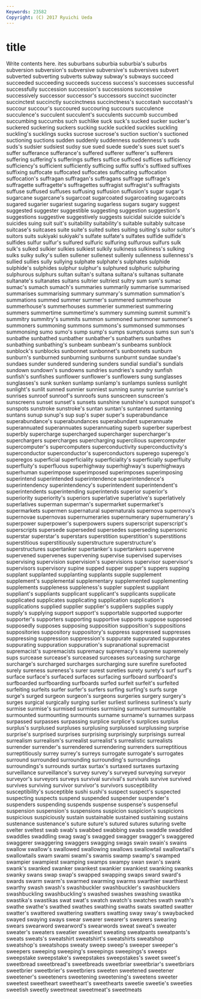 ```yaml
---
Keywords: 23582 
Copyright: (C) 2017 Ryuichi Ueda
---
```


# title

Write contents here.
ites suburbans
suburbia suburbia's suburbs subversion subversion's subversive subversive's subversives subvert subverted
subverting subverts subway subway's subways succeed succeeded succeeding succeeds success
success's successes successful successfully succession succession's successions successive successively successor
successor's successors succinct succincter succinctest succinctly succinctness succinctness's succotash succotash's
succour succour's succoured succouring succours succulence succulence's succulent succulent's succulents
succumb succumbed succumbing succumbs such suchlike suck suck's sucked sucker
sucker's suckered suckering suckers sucking suckle suckled suckles suckling suckling's
sucklings sucks sucrose sucrose's suction suction's suctioned suctioning suctions sudden
suddenly suddenness suddenness's suds suds's sudsier sudsiest sudsy sue sued
suede suede's sues suet suet's suffer sufferance sufferance's suffered sufferer
sufferer's sufferers suffering suffering's sufferings suffers suffice sufficed suffices sufficiency
sufficiency's sufficient sufficiently sufficing suffix suffix's suffixed suffixes suffixing suffocate
suffocated suffocates suffocating suffocation suffocation's suffragan suffragan's suffragans suffrage suffrage's
suffragette suffragette's suffragettes suffragist suffragist's suffragists suffuse suffused suffuses suffusing
suffusion suffusion's sugar sugar's sugarcane sugarcane's sugarcoat sugarcoated sugarcoating sugarcoats
sugared sugarier sugariest sugaring sugarless sugars sugary suggest suggested suggester
suggestible suggesting suggestion suggestion's suggestions suggestive suggestively suggests suicidal suicide
suicide's suicides suing suit suit's suitability suitability's suitable suitably suitcase
suitcase's suitcases suite suite's suited suites suiting suiting's suitor suitor's
suitors suits sukiyaki sukiyaki's sulfate sulfate's sulfates sulfide sulfide's sulfides
sulfur sulfur's sulfured sulfuric sulfuring sulfurous sulfurs sulk sulk's sulked
sulkier sulkies sulkiest sulkily sulkiness sulkiness's sulking sulks sulky sulky's
sullen sullener sullenest sullenly sullenness sullenness's sullied sullies sully sullying
sulphate sulphate's sulphates sulphide sulphide's sulphides sulphur sulphur's sulphured sulphuric
sulphuring sulphurous sulphurs sultan sultan's sultana sultana's sultanas sultanate sultanate's
sultanates sultans sultrier sultriest sultry sum sum's sumac sumac's sumach
sumach's summaries summarily summarise summarised summarises summarising summary summary's summation
summation's summations summed summer summer's summered summerhouse summerhouse's summerhouses summerier
summeriest summering summers summertime summertime's summery summing summit summit's summitry
summitry's summits summon summoned summoner summoner's summoners summoning summons summons's
summonsed summonses summonsing sumo sumo's sump sump's sumps sumptuous sums
sun sun's sunbathe sunbathed sunbather sunbather's sunbathers sunbathes sunbathing sunbathing's
sunbeam sunbeam's sunbeams sunblock sunblock's sunblocks sunbonnet sunbonnet's sunbonnets sunburn
sunburn's sunburned sunburning sunburns sunburnt sundae sundae's sundaes sunder sundered
sundering sunders sundial sundial's sundials sundown sundown's sundowns sundries sundries's
sundry sunfish sunfish's sunfishes sunflower sunflower's sunflowers sung sunglasses sunglasses's
sunk sunken sunlamp sunlamp's sunlamps sunless sunlight sunlight's sunlit sunned
sunnier sunniest sunning sunny sunrise sunrise's sunrises sunroof sunroof's sunroofs
suns sunscreen sunscreen's sunscreens sunset sunset's sunsets sunshine sunshine's sunspot
sunspot's sunspots sunstroke sunstroke's suntan suntan's suntanned suntanning suntans sunup
sunup's sup sup's super super's superabundance superabundance's superabundances superabundant superannuate
superannuated superannuates superannuating superb superber superbest superbly supercharge supercharged supercharger
supercharger's superchargers supercharges supercharging supercilious supercomputer supercomputer's supercomputers superconductivity superconductivity's
superconductor superconductor's superconductors superego superego's superegos superficial superficiality superficiality's superficially
superfluity superfluity's superfluous superhighway superhighway's superhighways superhuman superimpose superimposed superimposes
superimposing superintend superintended superintendence superintendence's superintendency superintendency's superintendent superintendent's superintendents
superintending superintends superior superior's superiority superiority's superiors superlative superlative's superlatively
superlatives superman superman's supermarket supermarket's supermarkets supermen supernatural supernaturals supernova
supernova's supernovae supernovas supernumeraries supernumerary supernumerary's superpower superpower's superpowers supers
superscript superscript's superscripts supersede superseded supersedes superseding supersonic superstar superstar's
superstars superstition superstition's superstitions superstitious superstitiously superstructure superstructure's superstructures supertanker
supertanker's supertankers supervene supervened supervenes supervening supervise supervised supervises supervising
supervision supervision's supervisions supervisor supervisor's supervisors supervisory supine supped supper
supper's suppers supping supplant supplanted supplanting supplants supple supplement supplement's
supplemental supplementary supplemented supplementing supplements suppleness suppleness's suppler supplest suppliant
suppliant's suppliants supplicant supplicant's supplicants supplicate supplicated supplicates supplicating supplication
supplication's supplications supplied supplier supplier's suppliers supplies supply supply's supplying
support support's supportable supported supporter supporter's supporters supporting supportive supports
suppose supposed supposedly supposes supposing supposition supposition's suppositions suppositories suppository
suppository's suppress suppressed suppresses suppressing suppression suppression's suppurate suppurated suppurates
suppurating suppuration suppuration's supranational supremacist supremacist's supremacists supremacy supremacy's supreme
supremely sups surcease surcease's surceased surceases surceasing surcharge surcharge's surcharged
surcharges surcharging sure surefire surefooted surely sureness sureness's surer surest
sureties surety surety's surf surf's surface surface's surfaced surfaces surfacing
surfboard surfboard's surfboarded surfboarding surfboards surfed surfeit surfeit's surfeited surfeiting
surfeits surfer surfer's surfers surfing surfing's surfs surge surge's surged
surgeon surgeon's surgeons surgeries surgery surgery's surges surgical surgically surging
surlier surliest surliness surliness's surly surmise surmise's surmised surmises surmising
surmount surmountable surmounted surmounting surmounts surname surname's surnames surpass surpassed
surpasses surpassing surplice surplice's surplices surplus surplus's surplused surpluses surplusing
surplussed surplussing surprise surprise's surprised surprises surprising surprisingly surprisings surreal
surrealism surrealism's surrealist surrealist's surrealistic surrealists surrender surrender's surrendered surrendering
surrenders surreptitious surreptitiously surrey surrey's surreys surrogate surrogate's surrogates surround
surrounded surrounding surrounding's surroundings surroundings's surrounds surtax surtax's surtaxed surtaxes
surtaxing surveillance surveillance's survey survey's surveyed surveying surveyor surveyor's surveyors
surveys survival survival's survivals survive survived survives surviving survivor survivor's
survivors susceptibility susceptibility's susceptible sushi sushi's suspect suspect's suspected suspecting
suspects suspend suspended suspender suspender's suspenders suspending suspends suspense suspense's
suspenseful suspension suspension's suspensions suspicion suspicion's suspicions suspicious suspiciously sustain
sustainable sustained sustaining sustains sustenance sustenance's suture suture's sutured sutures
suturing svelte svelter sveltest swab swab's swabbed swabbing swabs swaddle
swaddled swaddles swaddling swag swag's swagged swagger swagger's swaggered swaggerer
swaggering swaggers swagging swags swain swain's swains swallow swallow's swallowed
swallowing swallows swallowtail swallowtail's swallowtails swam swami swami's swamis swamp
swamp's swamped swampier swampiest swamping swamps swampy swan swan's swank
swank's swanked swanker swankest swankier swankiest swanking swanks swanky swans
swap swap's swapped swapping swaps sward sward's swards swarm swarm's
swarmed swarming swarms swarthier swarthiest swarthy swash swash's swashbuckler swashbuckler's
swashbucklers swashbuckling swashbuckling's swashed swashes swashing swastika swastika's swastikas swat
swat's swatch swatch's swatches swath swath's swathe swathe's swathed swathes
swathing swaths swats swatted swatter swatter's swattered swattering swatters swatting
sway sway's swaybacked swayed swaying sways swear swearer swearer's swearers
swearing swears swearword swearword's swearwords sweat sweat's sweater sweater's sweaters
sweatier sweatiest sweating sweatpants sweatpants's sweats sweats's sweatshirt sweatshirt's sweatshirts
sweatshop sweatshop's sweatshops sweaty sweep sweep's sweeper sweeper's sweepers sweeping
sweeping's sweepings sweepings's sweeps sweepstake sweepstake's sweepstakes sweepstakes's sweet sweet's
sweetbread sweetbread's sweetbreads sweetbriar sweetbriar's sweetbriars sweetbrier sweetbrier's sweetbriers sweeten
sweetened sweetener sweetener's sweeteners sweetening sweetening's sweetens sweeter sweetest sweetheart
sweetheart's sweethearts sweetie sweetie's sweeties sweetish sweetly sweetmeat sweetmeat's sweetmeats
